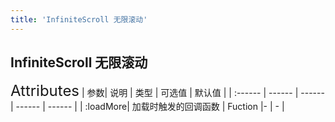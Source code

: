 ```yaml
---
title: 'InfiniteScroll 无限滚动'
---
```

## InfiniteScroll 无限滚动
<ClientOnly>
<Infinitescroll/>
</ClientOnly>

<font size=5>Attributes</font>
| 参数| 说明 | 类型 | 可选值 | 默认值 |
| :------ | ------ | ------ | ------ | ------ |
| :loadMore| 加载时触发的回调函数 | Fuction |- | - |